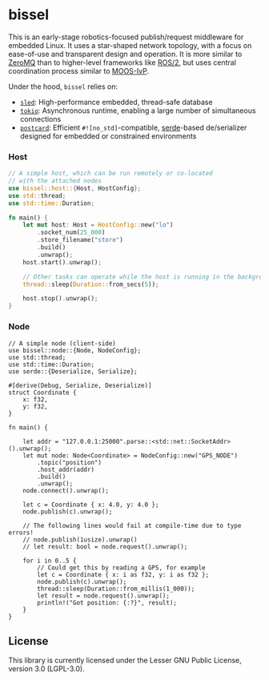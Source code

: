 # bissel

This is an early-stage robotics-focused publish/request middleware for embedded Linux. It uses a star-shaped network topology, with a focus on ease-of-use and transparent design and operation. It is more similar to [ZeroMQ](https://zguide.zeromq.org/docs/chapter1/) than to higher-level frameworks like [ROS/2](https://design.ros2.org/articles/discovery_and_negotiation.html), but uses central coordination process similar to [MOOS-IvP](https://oceanai.mit.edu/ivpman/pmwiki/pmwiki.php?n=Helm.HelmDesignIntro#section2.4). 

Under the hood, `bissel` relies on:
* [`sled`](https://github.com/spacejam/sled): High-performance embedded, thread-safe database 
* [`tokio`](https://tokio.rs): Asynchronous runtime, enabling a large number of simultaneous connections
* [`postcard`](https://github.com/jamesmunns/postcard): Efficient `#![no_std]`-compatible, [serde](https://serde.rs/)-based de/serializer designed for embedded or constrained environments 

### Host 
```rust
// A simple host, which can be run remotely or co-located
// with the attached nodes 
use bissel::host::{Host, HostConfig};
use std::thread;
use std::time::Duration;

fn main() {
    let mut host: Host = HostConfig::new("lo")
        .socket_num(25_000)
        .store_filename("store")
        .build()
        .unwrap();
    host.start().unwrap();

    // Other tasks can operate while the host is running in the background
    thread::sleep(Duration::from_secs(5));

    host.stop().unwrap();
}

```

### Node
```rust,no_run
// A simple node (client-side)
use bissel::node::{Node, NodeConfig};
use std::thread;
use std::time::Duration;
use serde::{Deserialize, Serialize};

#[derive(Debug, Serialize, Deserialize)]
struct Coordinate {
    x: f32,
    y: f32,
}

fn main() {

    let addr = "127.0.0.1:25000".parse::<std::net::SocketAddr>().unwrap();
    let mut node: Node<Coordinate> = NodeConfig::new("GPS_NODE")
        .topic("position")
        .host_addr(addr)
        .build()
        .unwrap();
    node.connect().unwrap();

    let c = Coordinate { x: 4.0, y: 4.0 };
    node.publish(c).unwrap();

    // The following lines would fail at compile-time due to type errors!
    // node.publish(1usize).unwrap()
    // let result: bool = node.request().unwrap();

    for i in 0..5 {
        // Could get this by reading a GPS, for example
        let c = Coordinate { x: i as f32, y: i as f32 };
        node.publish(c).unwrap();
        thread::sleep(Duration::from_millis(1_000));
        let result = node.request().unwrap();
        println!("Got position: {:?}", result);
    }
}
```
## License

This library is currently licensed under the Lesser GNU Public License, version 3.0 (LGPL-3.0).

